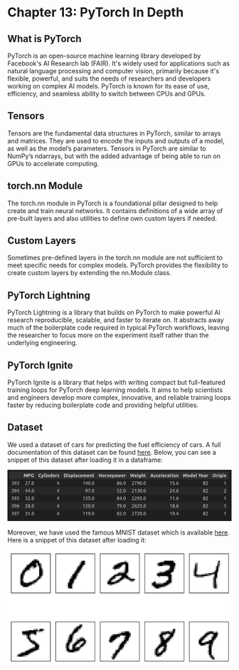 # Chapter 13: PyTorch In Depth

## What is PyTorch
PyTorch is an open-source machine learning library developed by Facebook's AI Research lab (FAIR). It's widely used for applications such as natural language processing and computer vision, primarily because it's flexible, powerful, and suits the needs of researchers and developers working on complex AI models. PyTorch is known for its ease of use, efficiency, and seamless ability to switch between CPUs and GPUs.

## Tensors
Tensors are the fundamental data structures in PyTorch, similar to arrays and matrices. They are used to encode the inputs and outputs of a model, as well as the model’s parameters. Tensors in PyTorch are similar to NumPy’s ndarrays, but with the added advantage of being able to run on GPUs to accelerate computing.

## torch.nn Module
The torch.nn module in PyTorch is a foundational pillar designed to help create and train neural networks. It contains definitions of a wide array of pre-built layers and also utilities to define own custom layers if needed.

## Custom Layers
Sometimes pre-defined layers in the torch.nn module are not sufficient to meet specific needs for complex models. PyTorch provides the flexibility to create custom layers by extending the nn.Module class.


## PyTorch Lightning
PyTorch Lightning is a library that builds on PyTorch to make powerful AI research reproducible, scalable, and faster to iterate on. It abstracts away much of the boilerplate code required in typical PyTorch workflows, leaving the researcher to focus more on the experiment itself rather than the underlying engineering.

## PyTorch Ignite
PyTorch Ignite is a library that helps with writing compact but full-featured training loops for PyTorch deep learning models. It aims to help scientists and engineers develop more complex, innovative, and reliable training loops faster by reducing boilerplate code and providing helpful utilities.

## Dataset
We used a dataset of cars for predicting the fuel efficiency of cars. A full documentation of this dataset can be found [here](http://archive.ics.uci.edu/ml/machine-learning-databases/auto-mpg/auto-mpg.data). Below, you can see a snippet of this dataset after loading it in a dataframe:

![here](../../assets/car.png)

Moreover, we have used the famous MNIST dataset which is available [here](http://yann.lecun.com/exdb/mnist/). Here is a snippet of this dataset after loading it:

![MN](../../assets/MNIST.png)
